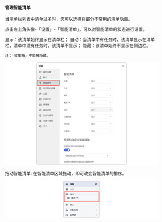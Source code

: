 #### 管理智能清单

当清单栏列表中清单过多时，您可以选择将部分不常用的清单隐藏。

点击左上角头像-「设置」-「智能清单」，可以对智能清单的状态进行设置。

显示：该清单始终显示在清单栏； 自动：当清单中有任务时，该清单显示在清单栏，清单中没有任务时，该清单不显示； 隐藏：该清单始终不显示在侧边栏。

`注：「收集箱」不能被隐藏。`

![winlistmange1](../../images/Windows/list/2.2.png)

拖动智能清单: 在智能清单区域拖动，即可改变智能清单的排序。

![winlistmange2](../../images/Windows/list/2.3.png)

